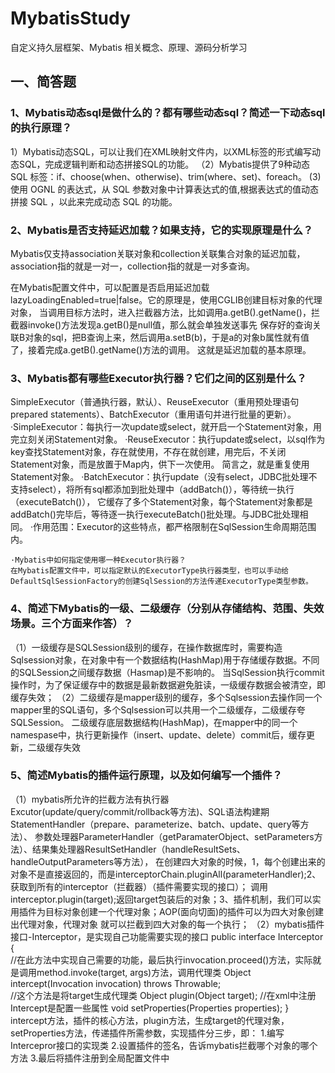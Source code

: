 # MybatisStudy
自定义持久层框架、Mybatis 相关概念、原理、源码分析学习

## 一、简答题

### 1、Mybatis动态sql是做什么的？都有哪些动态sql？简述一下动态sql的执行原理？
1）Mybatis动态SQL，可以让我们在XML映射文件内，以XML标签的形式编写动态SQL，完成逻辑判断和动态拼接SQL的功能。
（2）Mybatis提供了9种动态 SQL 标签：if、choose(when、otherwise)、trim(where、set)、foreach。
(3)使用 OGNL 的表达式，从 SQL 参数对象中计算表达式的值,根据表达式的值动态拼接 SQL ，以此来完成动态 SQL 的功能。
### 2、Mybatis是否支持延迟加载？如果支持，它的实现原理是什么？
Mybatis仅支持association关联对象和collection关联集合对象的延迟加载，association指的就是一对一，collection指的就是一对多查询。

在Mybatis配置文件中，可以配置是否启用延迟加载lazyLoadingEnabled=true|false。它的原理是，使用CGLIB创建目标对象的代理对象，
当调用目标方法时，进入拦截器方法，比如调用a.getB().getName()，拦截器invoke()方法发现a.getB()是null值，那么就会单独发送事先
保存好的查询关联B对象的sql，把B查询上来，然后调用a.setB(b)，于是a的对象b属性就有值了，接着完成a.getB().getName()方法的调用。
这就是延迟加载的基本原理。
### 3、Mybatis都有哪些Executor执行器？它们之间的区别是什么？
SimpleExecutor（普通执行器，默认）、ReuseExecutor（重用预处理语句prepared statements）、BatchExecutor（重用语句并进行批量的更新）。
	·SimpleExecutor：每执行一次update或select，就开启一个Statement对象，用完立刻关闭Statement对象。
	·ReuseExecutor：执行update或select，以sql作为key查找Statement对象，存在就使用，不存在就创建，用完后，不关闭Statement对象，而是放置于Map内，供下一次使用。
	简言之，就是重复使用Statement对象。
	·BatchExecutor：执行update（没有select，JDBC批处理不支持select），将所有sql都添加到批处理中（addBatch()），等待统一执行（executeBatch()），
	它缓存了多个Statement对象，每个Statement对象都是addBatch()完毕后，等待逐一执行executeBatch()批处理。与JDBC批处理相同。
	·作用范围：Executor的这些特点，都严格限制在SqlSession生命周期范围内。

	·Mybatis中如何指定使用哪一种Executor执行器？
	在Mybatis配置文件中，可以指定默认的ExecutorType执行器类型，也可以手动给DefaultSqlSessionFactory的创建SqlSession的方法传递ExecutorType类型参数。

### 4、简述下Mybatis的一级、二级缓存（分别从存储结构、范围、失效场景。三个方面来作答）？
（1）一级缓存是SQLSession级别的缓存，在操作数据库时，需要构造Sqlsession对象，在对象中有一个数据结构(HashMap)用于存储缓存数据。不同的SQLSession之间缓存数据（Hasmap)是不影响的。
		当SqlSession执行commit操作时，为了保证缓存中的数据是最新数据避免脏读，一级缓存数据会被清空，即缓存失效；
	（2）二级缓存是mapper级别的缓存，多个Sqlsession去操作同一个mapper里的SQL语句，多个Sqlsession可以共用一个二级缓存，二级缓存夸SQLSession。
		二级缓存底层数据结构(HashMap)，在mapper中的同一个namespase中，执行更新操作（insert、update、delete）commit后，缓存更新，二级缓存失效
### 5、简述Mybatis的插件运行原理，以及如何编写一个插件？
（1）mybatis所允许的拦截方法有执行器Excutor(update/query/commit/rollback等方法)、SQL语法构建期StatementHandler（prepare、parameterize、batch、update、query等方法）、
	参数处理器ParameterHandler（getParamaterObject、setParameters方法）、结果集处理器ResultSetHandler（handleResultSets、handleOutputParameters等方法），
	在创建四大对象的时候，1，每个创建出来的对象不是直接返回的，而是interceptorChain.pluginAll(parameterHandler);2、获取到所有的interceptor（拦截器）（插件需要实现的接口）；
	调用interceptor.plugin(target);返回target包装后的对象；3、插件机制，我们可以实用插件为目标对象创建一个代理对象；AOP(面向切面)的插件可以为四大对象创建出代理对象，代理对象
	就可以拦截到四大对象的每一个执行；
	（2）mybatis插件接口-Interceptor，是实现自己功能需要实现的接口
	public interface Interceptor {	 
	  //在此方法中实现自己需要的功能，最后执行invocation.proceed()方法，实际就是调用method.invoke(target, args)方法，调用代理类
	  Object intercept(Invocation invocation) throws Throwable;	 
	  //这个方法是将target生成代理类
	  Object plugin(Object target);
	  //在xml中注册Intercept是配置一些属性
	  void setProperties(Properties properties);
	}
	intercept方法，插件的核心方法，plugin方法，生成target的代理对象，setProperties方法，传递插件所需参数，实现插件分三步，即：
	1.编写Intercepror接口的实现类
	2.设置插件的签名，告诉mybatis拦截哪个对象的哪个方法
	3.最后将插件注册到全局配置文件中
